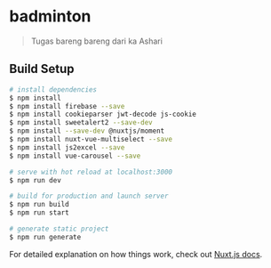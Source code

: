 # badminton

> Tugas bareng bareng dari ka Ashari

## Build Setup

```bash
# install dependencies
$ npm install
$ npm install firebase --save
$ npm install cookieparser jwt-decode js-cookie
$ npm install sweetalert2 --save-dev
$ npm install --save-dev @nuxtjs/moment
$ npm install nuxt-vue-multiselect --save
$ npm install js2excel --save
$ npm install vue-carousel --save

# serve with hot reload at localhost:3000
$ npm run dev

# build for production and launch server
$ npm run build
$ npm run start

# generate static project
$ npm run generate
```

For detailed explanation on how things work, check out [Nuxt.js docs](https://nuxtjs.org).
